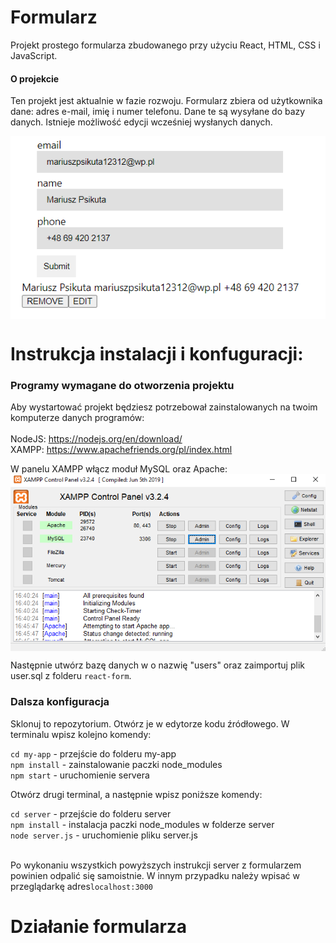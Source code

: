 # Formularz

Projekt prostego formularza zbudowanego przy użyciu React, HTML, CSS i JavaScript.

#### O projekcie

Ten projekt jest aktualnie w fazie rozwoju. Formularz zbiera od użytkownika dane: adres e-mail, imię i numer telefonu. Dane te są wysyłane do bazy danych. Istnieje możliwość edycji wcześniej wysłanych danych. <br>

<img src="image1.png" align="center" alt="zdjęcie podklądowe formularza" /> <br>

# Instrukcja instalacji i konfuguracji:

### Programy wymagane do otworzenia projektu
Aby wystartować projekt będziesz potrzebował zainstalowanych na twoim komputerze danych programów: <br><br>
NodeJS:  <a href="https://nodejs.org/en/download/">https://nodejs.org/en/download/</a> <br>
XAMPP:  <a href="https://www.apachefriends.org/pl/index.html">https://www.apachefriends.org/pl/index.html</a> <br>

W panelu XAMPP włącz moduł MySQL oraz Apache:<br>
<img src="image2.png" align="center" alt="zdjęcie podklądowe panelu XAMPP"><br>

Następnie utwórz bazę danych w o nazwię "users" oraz zaimportuj plik user.sql z folderu `react-form`.

### Dalsza konfiguracja
Sklonuj to repozytorium. Otwórz je w edytorze kodu źródłowego. W terminalu wpisz kolejno komendy:

`cd my-app` - przejście do folderu my-app <br>
`npm install` - zainstalowanie paczki node_modules <br>
`npm start` - uruchomienie servera<br>

Otwórz drugi terminal, a następnie wpisz poniższe komendy:

`cd server` - przejście do folderu server<br>
`npm install` - instalacja paczki node_modules w folderze server<br>
`node server.js` - uruchomienie pliku server.js <br><br>

Po wykonaniu wszystkich powyższych instrukcji server z formularzem powinien odpalić się samoistnie. W innym przypadku należy wpisać w przeglądarkę adres`localhost:3000`<br>

# Działanie formularza

